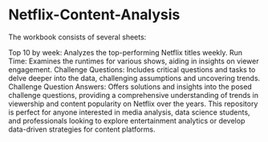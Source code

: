 # Netflix-Content-Analysis
The workbook consists of several sheets:

Top 10 by week: Analyzes the top-performing Netflix titles weekly. Run Time: Examines the runtimes for various shows, aiding in insights on viewer engagement. Challenge Questions: Includes critical questions and tasks to delve deeper into the data, challenging assumptions and uncovering trends. Challenge Question Answers: Offers solutions and insights into the posed challenge questions, providing a comprehensive understanding of trends in viewership and content popularity on Netflix over the years. This repository is perfect for anyone interested in media analysis, data science students, and professionals looking to explore entertainment analytics or develop data-driven strategies for content platforms. ​
